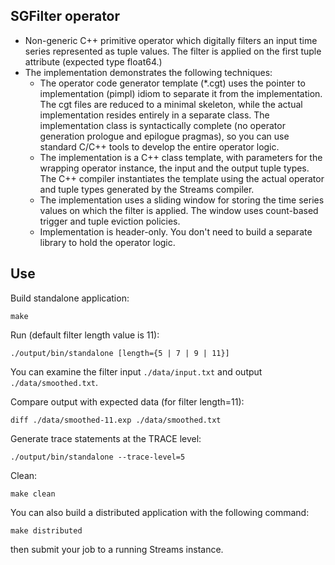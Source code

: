 ## SGFilter operator

* Non-generic C++ primitive operator which digitally filters an input time series represented as tuple values.  The filter is applied on the first tuple attribute (expected type float64.)
* The implementation demonstrates the following techniques:
    * The operator code generator template (*.cgt) uses the pointer to implementation (pimpl) idiom to separate it from the implementation. The cgt files are reduced to a minimal skeleton, while the actual implementation resides entirely in a separate class.  The implementation class is syntactically complete (no operator generation prologue and epilogue pragmas), so you can use standard C/C++ tools to develop the entire operator logic.
    * The implementation is a C++ class template, with parameters for the wrapping operator instance, the input and the output tuple types.  The C++ compiler instantiates the template using the actual operator and tuple types generated by the Streams compiler.
    * The implementation uses a sliding window for storing the time series values on which the filter is applied.  The window uses count-based trigger and tuple eviction policies.
    * Implementation is header-only. You don't need to build a separate library to hold the operator logic.

## Use
Build standalone application:

`make`

Run (default filter length value is 11):

`./output/bin/standalone [length={5 | 7 | 9 | 11}]`

You can examine the filter input `./data/input.txt` and output `./data/smoothed.txt`.

Compare output with expected data (for filter length=11):

`diff ./data/smoothed-11.exp ./data/smoothed.txt`

Generate trace statements at the TRACE level:

`./output/bin/standalone --trace-level=5`

Clean:

`make clean`

You can also build a distributed application with the following command:

`make distributed`

then submit your job to a running Streams instance.
